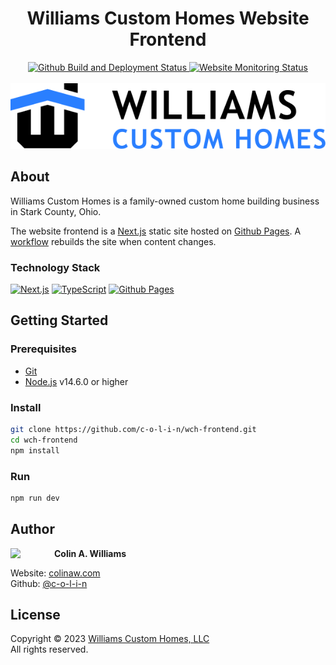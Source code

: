 <h1 align="center">Williams Custom Homes Website Frontend</h1>

<div align="center">
  <a href="https://github.com/c-o-l-i-n/wch-frontend/actions/workflows/deploy.yml">
    <img alt="Github Build and Deployment Status" src="https://img.shields.io/github/actions/workflow/status/c-o-l-i-n/wch-frontend/deploy.yml?logo=github&logoWidth=12">
  </a>
  <a href="https://williamscustomhomes.com">
    <img alt="Website Monitoring Status" src="https://img.shields.io/website?url=https%3A%2F%2Fwilliamscustomhomes.com">
  </a>
</div>

<br />

<div align="center" >
  <a href="https://williamscustomhomes.com">
    <img src="public/images/logo.svg" alt="Logo" />
  </a>
</div>

## About

Williams Custom Homes is a family-owned custom home building business in Stark County, Ohio.

The website frontend is a [Next.js](https://nextjs.org/) static site hosted on [Github Pages](https://pages.github.com/). A [workflow](.github/workflows/deploy.yml) rebuilds the site when content changes.

### Technology Stack

[![Next.js](https://img.shields.io/badge/Next.js-black?style=for-the-badge&logo=next.js&logoColor=white)](https://nextjs.org/)
[![TypeScript](https://img.shields.io/badge/typescript-%23007ACC.svg?style=for-the-badge&logo=typescript&logoColor=white)](https://www.typescriptlang.org/)
[![Github Pages](https://img.shields.io/badge/Github%20Pages-%232671E5.svg?style=for-the-badge&logo=githubactions&logoColor=white)](https://pages.github.com/)

## Getting Started

### Prerequisites

- [Git](https://git-scm.com/)
- [Node.js](https://nodejs.org/) v14.6.0 or higher

### Install

```sh
git clone https://github.com/c-o-l-i-n/wch-frontend.git
cd wch-frontend
npm install
```

### Run

```sh
npm run dev
```

## Author

<a href="https://github.com/c-o-l-i-n">
  <img src="https://images.weserv.nl/?url=avatars.githubusercontent.com/u/40863449?v=4&w=140&fit=cover&mask=circle&maxage=7d" style="width: 70px" align="left"/>
</a>

**Colin A. Williams**

Website: [colinaw.com](https://colinaw.com)
<br>
Github: [@c-o-l-i-n](https://github.com/c-o-l-i-n)

## License

Copyright © 2023 [Williams Custom Homes, LLC](https://williamscustomhomes.com)<br />All rights reserved.
